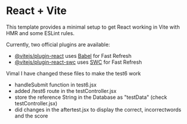 # React + Vite

This template provides a minimal setup to get React working in Vite with HMR and some ESLint rules.

Currently, two official plugins are available:

- [@vitejs/plugin-react](https://github.com/vitejs/vite-plugin-react/blob/main/packages/plugin-react/README.md) uses [Babel](https://babeljs.io/) for Fast Refresh
- [@vitejs/plugin-react-swc](https://github.com/vitejs/vite-plugin-react-swc) uses [SWC](https://swc.rs/) for Fast Refresh


Vimal
I have changed these files to make the test6 work 

- handleSubmit function in test6.jsx
- added /test6 route in the testController.jsx
- store the reference String in the Database as "testData" (check testController.jsx)
- did changes in the aftertest.jsx to display the correct, incorrectwords and the score 
